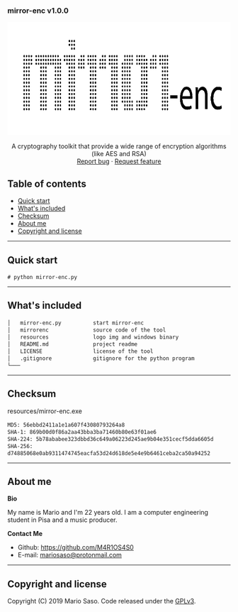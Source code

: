 ### mirror-enc v1.0.0

<p align="center">
  <a href="https://github.com/M4R1OS4S0/mirror-enc">
    <img src="https://github.com/M4R1OS4S0/mirror-enc/blob/master/resources/logo.png" alt="Logo" width=787 height=254>
  </a>


  <p align="center">
    A cryptography toolkit that provide a wide range of encryption algorithms (like AES and RSA)
    <br>
    <a href="https://github.com/M4R1OS4S0/mirror-enc/issues/new?template=bug.md">Report bug</a>
    ·
    <a href="https://github.com/M4R1OS4S0/mirror-enc/issues/new?template=feature.md&labels=feature">Request feature</a>
  </p>
</p>


## Table of contents

- [Quick start](#quick-start)
- [What's included](#whats-included)
- [Checksum](#checksum)
- [About me](#about-me)
- [Copyright and license](#copyright-and-license)

--------------------------------------------------------------------------------

## Quick start

```  
# python mirror-enc.py  
```

--------------------------------------------------------------------------------

## What's included

```
│   mirror-enc.py          start mirror-enc
│   mirrorenc              source code of the tool
│   resources              logo img and windows binary
│   README.md              project readme
│   LICENSE                license of the tool
│   .gitignore             gitignore for the python program   
└───
```

--------------------------------------------------------------------------------

## Checksum

resources/mirror-enc.exe
```
MD5: 56ebbd2411a1e1a607f43080793264a8
SHA-1: 869b00d0f86a2aa43bba3ba71460b80e63f01ae6
SHA-224: 5b78ababee323dbbd36c649a06223d245ae9b04e351cecf5dda6605d
SHA-256: d74885068e0ab9311474745eacfa53d24d618de5e4e9b6461ceba2ca50a94252
```

--------------------------------------------------------------------------------


## About me

**Bio**

My name is Mario and I'm 22 years old. I am a computer engineering student in Pisa and a music producer.

**Contact Me**

- Github: <https://github.com/M4R1OS4S0>
- E-mail: mariosaso@protonmail.com

--------------------------------------------------------------------------------

## Copyright and license

Copyright (C) 2019 Mario Saso. Code released under the [GPLv3](https://github.com/M4R1OS4S0/mirror-enc/blob/master/LICENSE).
